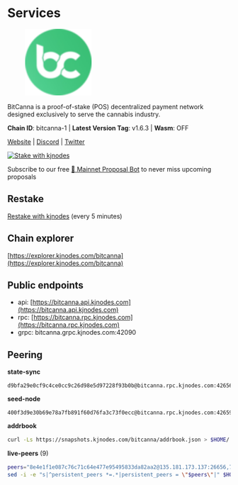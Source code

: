 # Services

<figure><img src="https://raw.githubusercontent.com/kj89/cosmos-images/main/logos/bitcanna.png" width="150" alt=""><figcaption></figcaption></figure>

BitCanna is a proof-of-stake (POS) decentralized payment network designed exclusively to serve the cannabis industry. 

**Chain ID**: bitcanna-1 | **Latest Version Tag**: v1.6.3 | **Wasm**: OFF

[Website](https://www.bitcanna.io) | [Discord](https://discord.gg/9AVrzaVQvs) | [Twitter](https://twitter.com/BitCannaGlobal)

[![Stake with kjnodes](https://i.ibb.co/cr44Q8j/button-stake-with-kjnodes.png)](https://restake.app/bitcanna/bcnavaloper1aym6s8eza7kjvnxuwxufrzccz6vqvgnsc47cc7)

Subscribe to our free [🤖 Mainnet Proposal Bot](https://t.me/kjnodes_proposal_bot) to never miss upcoming proposals

## Restake

[Restake with kjnodes](https://restake.app/bitcanna/bcnavaloper1aym6s8eza7kjvnxuwxufrzccz6vqvgnsc47cc7) (every 5 minutes)
## Chain explorer
[https://explorer.kjnodes.com/bitcanna](https://explorer.kjnodes.com/bitcanna)

## Public endpoints

* api: [https://bitcanna.api.kjnodes.com](https://bitcanna.api.kjnodes.com)
* rpc: [https://bitcanna.rpc.kjnodes.com](https://bitcanna.rpc.kjnodes.com)
* grpc: bitcanna.grpc.kjnodes.com:42090

## Peering

**state-sync**

```text
d9bfa29e0cf9c4ce0cc9c26d98e5d97228f93b0b@bitcanna.rpc.kjnodes.com:42656
```

**seed-node**

```text
400f3d9e30b69e78a7fb891f60d76fa3c73f0ecc@bitcanna.rpc.kjnodes.com:42659
```

**addrbook**
```bash
curl -Ls https://snapshots.kjnodes.com/bitcanna/addrbook.json > $HOME/.bcna/config/addrbook.json
```

**live-peers** (9)
```bash
peers="8e4e1f1e087c76c71c64e477e95495833da82aa2@135.181.173.137:26656,7c00beb4956bc40cd33ced6e2c2ffe07d4fa32e7@95.216.242.82:36656,88c6b1fa1c7fef98b4449b769eb2705476586664@65.109.92.241:21326,0393c19b176d1cf8bc560c5a8fa990301deb1a7e@95.217.126.185:26656,82588f011491c6100d922d133f52fc23460b9231@135.181.67.233:26656,b587bf827b5f680c417601b536ffbd505c88bb07@193.70.45.106:13056,d9bfa29e0cf9c4ce0cc9c26d98e5d97228f93b0b@65.109.88.38:42656,a66bce0ddb49dcf60a5b83fd94a7bd4d0878f127@154.53.40.9:26656,6cceba286b498d4a1931f85e35ea0fa433373057@78.47.208.97:26656"
sed -i -e "s|^persistent_peers *=.*|persistent_peers = \"$peers\"|" $HOME/.bcna/config/config.toml
```
